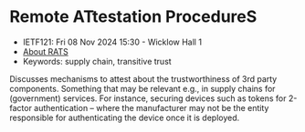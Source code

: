 # Remote ATtestation ProcedureS
* <IETFschedule>IETF121: Fri 08 Nov 2024 15:30 - Wicklow Hall 1</IETFschedule>
* [About RATS](https://datatracker.ietf.org/group/rats/about/)
* Keywords: supply chain, transitive trust


Discusses mechanisms to attest about the trustworthiness of 3rd party components. Something that may be relevant e.g., in supply chains for (government) services. For instance, securing devices such as tokens for 2-factor authentication – where the manufacturer may not be the entity responsible for authenticating the device once it is deployed.